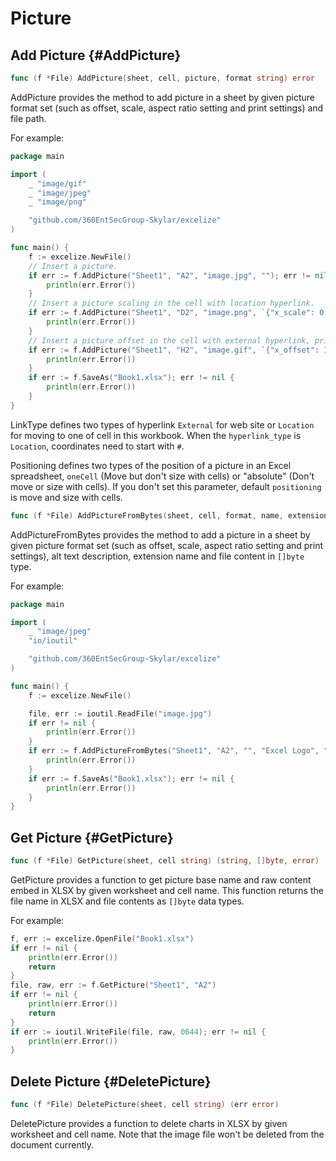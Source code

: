 # Picture

## Add Picture {#AddPicture}

```go
func (f *File) AddPicture(sheet, cell, picture, format string) error
```

AddPicture provides the method to add picture in a sheet by given picture format set (such as offset, scale, aspect ratio setting and print settings) and file path.

For example:

```go
package main

import (
    _ "image/gif"
    _ "image/jpeg"
    _ "image/png"

    "github.com/360EntSecGroup-Skylar/excelize"
)

func main() {
    f := excelize.NewFile()
    // Insert a picture.
    if err := f.AddPicture("Sheet1", "A2", "image.jpg", ""); err != nil {
        println(err.Error())
    }
    // Insert a picture scaling in the cell with location hyperlink.
    if err := f.AddPicture("Sheet1", "D2", "image.png", `{"x_scale": 0.5, "y_scale": 0.5, "hyperlink": "#Sheet2!D8", "hyperlink_type": "Location"}`); err != nil {
        println(err.Error())
    }
    // Insert a picture offset in the cell with external hyperlink, printing and positioning support.
    if err := f.AddPicture("Sheet1", "H2", "image.gif", `{"x_offset": 15, "y_offset": 10, "hyperlink": "https://github.com/360EntSecGroup-Skylar/excelize", "hyperlink_type": "External", "print_obj": true, "lock_aspect_ratio": false, "locked": false, "positioning": "oneCell"}`); err != nil {
        println(err.Error())
    }
    if err := f.SaveAs("Book1.xlsx"); err != nil {
        println(err.Error())
    }
}
```

LinkType defines two types of hyperlink `External` for web site or `Location` for moving to one of cell in this workbook. When the `hyperlink_type` is `Location`, coordinates need to start with `#`.

Positioning defines two types of the position of a picture in an Excel spreadsheet, `oneCell` (Move but don't size with cells) or "absolute" (Don't move or size with cells). If you don't set this parameter, default `positioning` is move and size with cells.

```go
func (f *File) AddPictureFromBytes(sheet, cell, format, name, extension string, file []byte) error
```

AddPictureFromBytes provides the method to add a picture in a sheet by given picture format set (such as offset, scale, aspect ratio setting and print settings), alt text description, extension name and file content in `[]byte` type.

For example:

```go
package main

import (
    _ "image/jpeg"
    "io/ioutil"

    "github.com/360EntSecGroup-Skylar/excelize"
)

func main() {
    f := excelize.NewFile()

    file, err := ioutil.ReadFile("image.jpg")
    if err != nil {
        println(err.Error())
    }
    if err := f.AddPictureFromBytes("Sheet1", "A2", "", "Excel Logo", ".jpg", file); err != nil {
        println(err.Error())
    }
    if err := f.SaveAs("Book1.xlsx"); err != nil {
        println(err.Error())
    }
}
```

## Get Picture {#GetPicture}

```go
func (f *File) GetPicture(sheet, cell string) (string, []byte, error)
```

GetPicture provides a function to get picture base name and raw content embed in XLSX by given worksheet and cell name. This function returns the file name in XLSX and file contents as `[]byte` data types.

For example:

```go
f, err := excelize.OpenFile("Book1.xlsx")
if err != nil {
    println(err.Error())
    return
}
file, raw, err := f.GetPicture("Sheet1", "A2")
if err != nil {
    println(err.Error())
    return
}
if err := ioutil.WriteFile(file, raw, 0644); err != nil {
    println(err.Error())
}
```

## Delete Picture {#DeletePicture}

```go
func (f *File) DeletePicture(sheet, cell string) (err error)
```

DeletePicture provides a function to delete charts in XLSX by given worksheet and cell name. Note that the image file won't be deleted from the document currently.

